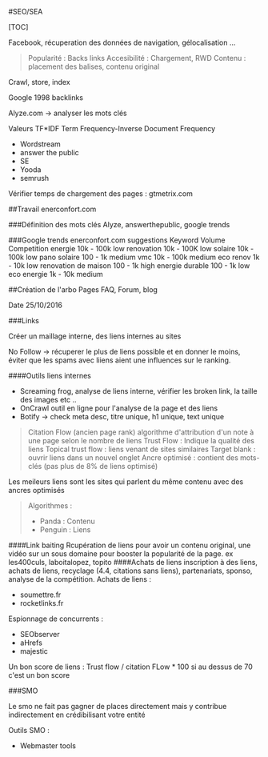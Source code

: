 #SEO/SEA

[TOC]

Facebook, récuperation des données de navigation, gélocalisation ...

> Popularité : Backs links
> Accesibilité : Chargement, RWD
> Contenu : placement des balises, contenu original

Crawl, store, index

Google 1998 backlinks

Alyze.com -> analyser les mots clés

Valeurs TF*IDF Term Frequency-Inverse Document Frequency

* Wordstream
* answer the public
* SE
* Yooda
* semrush

Vérifier temps de chargement des pages : gtmetrix.com

##Travail enerconfort.com

###Définition des mots clés
Alyze, answerthepublic, google trends

###Google trends enerconfort.com suggestions
Keyword		Volume		Competition
energie 10k - 100k low
renovation 10k - 100K low
solaire 10k - 100k low
pano solaire 100 - 1k medium
vmc 10k - 100k medium
eco renov 1k - 10k low
renovation de maison 100 - 1k high
energie durable 100 - 1k low
eco energie 1k - 10k medium

##Création de l'arbo
Pages FAQ, Forum, blog

Date 25/10/2016

###Links

Créer un maillage interne, des liens internes au sites

No Follow -> récuperer le plus de liens possible et en donner le moins, éviter que les spams avec liiens aient une influences sur le ranking.

####Outils liens internes
* Screaming frog, analyse de liens interne, vérifier les broken link, la taille des images etc ..
* OnCrawl outil en ligne pour l'analyse de la page et des liens
* Botify -> check meta desc, titre unique, h1 unique, text unique

> Citation Flow (ancien page rank) algorithme d'attribution d'un note à une page selon le nombre de liens
> Trust Flow : Indique la qualité des liens
> Topical trust flow : liens venant de sites similaires
> Target blank : ouvrir liens dans un nouvel onglet
> Ancre optimisé : contient des mots-clés (pas plus de 8% de liens optimisé)

Les meileurs liens sont les sites qui parlent du même contenu avec des ancres optimisés

> Algorithmes :
> * Panda : Contenu
> * Penguin : Liens

####Link baiting
Rcupération de liens pour avoir un contenu original, une vidéo sur un sous domaine pour booster la popularité de la page. ex les400culs, laboitalopez, topito
####Achats de liens
inscription à des liens, achats de liens, recyclage (4.4, citations sans liens), partenariats, sponso, analyse de la compétition.
Achats de liens :
* soumettre.fr
* rocketlinks.fr

Espionnage de concurrents :
* SEObserver
* aHrefs
* majestic

Un bon score de liens : Trust flow / citation FLow * 100 si au dessus de 70 c'est un bon score

###SMO

Le smo ne fait pas gagner de places directement mais y contribue indirectement en crédibilisant votre entité

Outils SMO :
* Webmaster tools